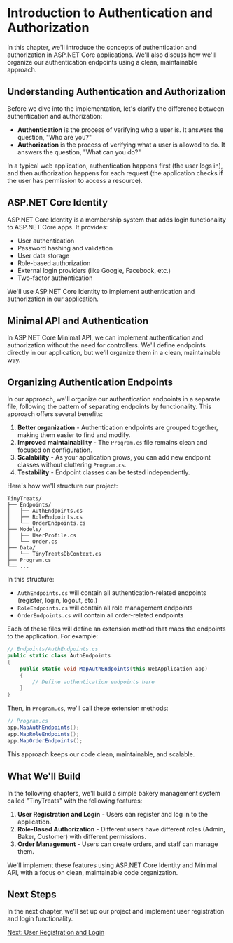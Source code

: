 # Introduction to Authentication and Authorization

In this chapter, we'll introduce the concepts of authentication and authorization in ASP.NET Core applications. We'll also discuss how we'll organize our authentication endpoints using a clean, maintainable approach.

## Understanding Authentication and Authorization

Before we dive into the implementation, let's clarify the difference between authentication and authorization:

- **Authentication** is the process of verifying who a user is. It answers the question, "Who are you?"
- **Authorization** is the process of verifying what a user is allowed to do. It answers the question, "What can you do?"

In a typical web application, authentication happens first (the user logs in), and then authorization happens for each request (the application checks if the user has permission to access a resource).

## ASP.NET Core Identity

ASP.NET Core Identity is a membership system that adds login functionality to ASP.NET Core apps. It provides:

- User authentication
- Password hashing and validation
- User data storage
- Role-based authorization
- External login providers (like Google, Facebook, etc.)
- Two-factor authentication

We'll use ASP.NET Core Identity to implement authentication and authorization in our application.

## Minimal API and Authentication

In ASP.NET Core Minimal API, we can implement authentication and authorization without the need for controllers. We'll define endpoints directly in our application, but we'll organize them in a clean, maintainable way.

## Organizing Authentication Endpoints

In our approach, we'll organize our authentication endpoints in a separate file, following the pattern of separating endpoints by functionality. This approach offers several benefits:

1. **Better organization** - Authentication endpoints are grouped together, making them easier to find and modify.
2. **Improved maintainability** - The `Program.cs` file remains clean and focused on configuration.
3. **Scalability** - As your application grows, you can add new endpoint classes without cluttering `Program.cs`.
4. **Testability** - Endpoint classes can be tested independently.

Here's how we'll structure our project:

```
TinyTreats/
├── Endpoints/
│   ├── AuthEndpoints.cs
│   ├── RoleEndpoints.cs
│   └── OrderEndpoints.cs
├── Models/
│   ├── UserProfile.cs
│   └── Order.cs
├── Data/
│   └── TinyTreatsDbContext.cs
├── Program.cs
└── ...
```

In this structure:
- `AuthEndpoints.cs` will contain all authentication-related endpoints (register, login, logout, etc.)
- `RoleEndpoints.cs` will contain all role management endpoints
- `OrderEndpoints.cs` will contain all order-related endpoints

Each of these files will define an extension method that maps the endpoints to the application. For example:

```csharp
// Endpoints/AuthEndpoints.cs
public static class AuthEndpoints
{
    public static void MapAuthEndpoints(this WebApplication app)
    {
        // Define authentication endpoints here
    }
}
```

Then, in `Program.cs`, we'll call these extension methods:

```csharp
// Program.cs
app.MapAuthEndpoints();
app.MapRoleEndpoints();
app.MapOrderEndpoints();
```

This approach keeps our code clean, maintainable, and scalable.

## What We'll Build

In the following chapters, we'll build a simple bakery management system called "TinyTreats" with the following features:

1. **User Registration and Login** - Users can register and log in to the application.
2. **Role-Based Authorization** - Different users have different roles (Admin, Baker, Customer) with different permissions.
3. **Order Management** - Users can create orders, and staff can manage them.

We'll implement these features using ASP.NET Core Identity and Minimal API, with a focus on clean, maintainable code organization.

## Next Steps

In the next chapter, we'll set up our project and implement user registration and login functionality.

[Next: User Registration and Login](./auth-registration-login.md)